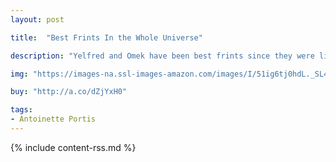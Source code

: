 ```yaml
---
layout: post

title:  "Best Frints In the Whole Universe"

description: "Yelfred and Omek have been best frints since they were little blobbies. They play and snack, and sometimes they even fight, all in a language similar to but slightly different from, English. When Omek decides to borrow Yelfred’s new spaceship without asking (and then crashes it), it sparks the biggest fight yet. Can these two best frints make up and move on?"

img: "https://images-na.ssl-images-amazon.com/images/I/51ig6tj0hdL._SL480_.jpg"

buy: "http://a.co/dZjYxH0"

tags:
- Antoinette Portis
---
```


{% include content-rss.md %}